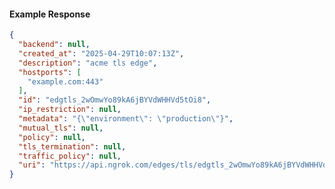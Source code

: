 <!-- Code generated for API Clients. DO NOT EDIT. -->

#### Example Response

```json
{
  "backend": null,
  "created_at": "2025-04-29T10:07:13Z",
  "description": "acme tls edge",
  "hostports": [
    "example.com:443"
  ],
  "id": "edgtls_2wOmwYo89kA6jBYVdWHHVd5tOi8",
  "ip_restriction": null,
  "metadata": "{\"environment\": \"production\"}",
  "mutual_tls": null,
  "policy": null,
  "tls_termination": null,
  "traffic_policy": null,
  "uri": "https://api.ngrok.com/edges/tls/edgtls_2wOmwYo89kA6jBYVdWHHVd5tOi8"
}
```
